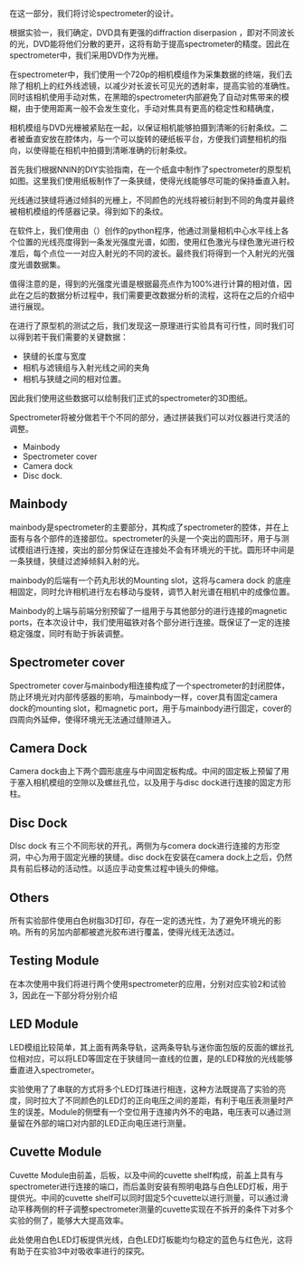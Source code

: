 在这一部分，我们将讨论spectrometer的设计。

根据实验一，我们确定，DVD具有更强的diffraction diserpasion ，即对不同波长的光，DVD能将他们分散的更开，这将有助于提高spectrometer的精度。因此在spectrometer中，我们采用DVD作为光栅。

在spectrometer中，我们使用一个720p的相机模组作为采集数据的终端，我们去除了相机上的红外线滤镜，以减少对长波长可见光的透射率，提高实验的准确性。同时该相机使用手动对焦，在黑暗的spectrometer内部避免了自动对焦带来的模糊，由于使用距离一般不会发生变化，手动对焦具有更高的稳定性和精确度，

相机模组与DVD光栅被紧贴在一起，以保证相机能够拍摄到清晰的衍射条纹。二者被垂直安放在腔体内，与一个可以旋转的硬纸板平台，方便我们调整相机的指向，以使得能在相机中拍摄到清晰准确的衍射条纹。

首先我们根据NNIN的DIY实验指南，在一个纸盒中制作了spectrometer的原型机如图。这里我们使用纸板制作了一条狭缝，使得光线能够尽可能的保持垂直入射。

光线通过狭缝将通过倾斜的光栅上，不同颜色的光线将被衍射到不同的角度并最终被相机模组的传感器记录。得到如下的条纹。

在软件上，我们使用由（）创作的python程序，他通过测量相机中心水平线上各个位置的光线亮度得到一条发光强度光谱，如图，使用红色激光与绿色激光进行校准后，每个点位一一对应入射光的不同的波长。最终我们将得到一个入射光的光强度光谱数据集。

值得注意的是，得到的光强度光谱是根据最亮点作为100%进行计算的相对值，因此在之后的数据分析过程中，我们需要更改数据分析的流程，这将在之后的介绍中进行展现。

在进行了原型机的测试之后，我们发现这一原理进行实验具有可行性，同时我们可以得到若干我们需要的关键数据：

* 狭缝的长度与宽度
* 相机与滤镜组与入射光线之间的夹角
* 相机与狭缝之间的相对位置。

因此我们使用这些数据可以绘制我们正式的spectrometer的3D图纸。

Spectrometer将被分做若干个不同的部分，通过拼装我们可以对仪器进行灵活的调整。

* Mainbody
* Spectrometer cover
* Camera dock
* Disc dock.

## Mainbody

mainbody是spectrometer的主要部分，其构成了spectrometer的腔体，并在上面有与各个部件的连接部位。spectrometer的头是一个突出的圆形环，用于与测试模组进行连接，突出的部分剪保证在连接处不会有环境光的干扰。圆形环中间是一条狭缝，狭缝过滤掉倾斜入射的光。

mainbody的后端有一个药丸形状的Mounting slot，这将与camera dock 的底座相固定，同时允许相机进行左右移动与旋转，调节入射光谱在相机中的成像位置。

Mainbody的上端与前端分别预留了一组用于与其他部分的进行连接的magnetic ports，在本次设计中，我们使用磁铁对各个部分进行连接。既保证了一定的连接稳定强度，同时有助于拆装调整。

## Spectrometer cover

Spectrometer cover与mainbody相连接构成了一个spectrometer的封闭腔体，防止环境光对内部传感器的影响，与mainbody一样，cover具有固定camera dock的mounting slot，和magnetic port，用于与mainbody进行固定，cover的四周向外延伸，使得环境光无法通过缝隙进入。

## Camera Dock

Camera dock由上下两个圆形底座与中间固定板构成。中间的固定板上预留了用于塞入相机模组的空隙以及螺丝孔位，以及用于与disc dock进行连接的固定方形柱。

## Disc Dock

DIsc dock 有三个不同形状的开孔，两侧为与comera dock进行连接的方形空洞，中心为用于固定光栅的狭缝。disc dock在安装在camera dock上之后，仍然具有前后移动的活动性。以适应手动变焦过程中镜头的伸缩。

## Others

所有实验部件使用白色树脂3D打印，存在一定的透光性，为了避免环境光的影响。所有的另加内部都被遮光胶布进行覆盖，使得光线无法透过。







## Testing Module

在本次使用中我们将进行两个使用spectrometer的应用，分别对应实验2和试验3，因此在一下部分将分别介绍

## LED Module

LED模组比较简单，其上面有两条导轨，这两条导轨与迷你面包版的反面的螺丝孔位相对应，可以将LED等固定在于狭缝同一直线的位置，是的LED释放的光线能够垂直进入spectrometer。

实验使用了了串联的方式将多个LED灯珠进行相连，这种方法既提高了实验的亮度，同时拉大了不同颜色的LED灯的正向电压之间的差距，有利于电压表测量时产生的误差。Module的侧壁有一个空位用于连接内外不的电路，电压表可以通过测量留在外部的端口对内部的LED正向电压进行测量。

## Cuvette Module

Cuvette Module由前盖，后板，以及中间的cuvette shelf构成，前盖上具有与spectrometer进行连接的端口，而后盖则安装有照明电路与白色LED灯板，用于提供光。中间的cuvette shelf可以同时固定5个cuvette以进行测量，可以通过滑动平移两侧的杆子调整spectrometer测量的cuvette实现在不拆开的条件下对多个实验的侧了，能够大大提高效率。

此处使用白色LED灯板提供光线，白色LED灯板能均匀稳定的蓝色与红色光，这将有助于在实验3中对吸收率进行的探究。









